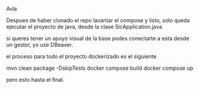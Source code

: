 Avla

Despues de haber clonado el repo
lavantar el compose
y listo, solo queda ejecutar el proyecto de java, desde la clase SicApplication.java

si queres tener un apoyo visual de la base podes conectarte a esta desde un gestor, yo use DBeaver.







el proceso para todo el proyecto dockerizado 
es el siguiente 

mvn clean package -DskipTests
docker compose build
docker compose up

pero esto hasta el final.